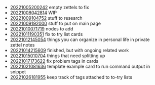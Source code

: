 - [20221005200242](/zet/20221005200242/README.md) empty zettels to fix
- [20221008042814](/zet/20221008042814/README.md) WIP
- [20221009104752](/zet/20221009104752/README.md) stuff to research
- [20221009192000](/zet/20221009192000/README.md) stuff to put on main page
- [20221010071719](/zet/20221010071719/README.md) nodes to add
- [20221011190351](/zet/20221011190351/README.md) fix to try list cards
- [20221012145054](/zet/20221012145054/README.md) things you can organize in personal life in private zettel notes
- [20221014215609](/zet/20221014215609/README.md) finished, but with ongoing related work
- [20221015010704](/zet/20221015010704/README.md) things that need splitting up
- [20221017173622](/zet/20221017173622/README.md) fix problem tags in cards
- [20221021081636](/zet/20221021081636/README.md) template example card to run command output in snippet
- [20221026181955](/zet/20221026181955/README.md) keep track of tags attached to to-try lists
